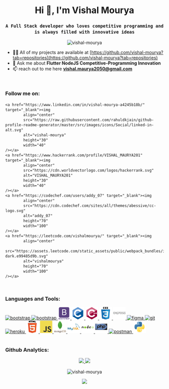 <h1 align="center">Hi 👋, I'm Vishal Mourya</h1>
<h3 align="center">
	
	A Full Stack developer who loves competitive programming and is always filled with innovative ideas
</h3>

<p align="center">
	<img
		src="https://komarev.com/ghpvc/?username=vishal-mourya&label=Profile%20views&color=0e75b6&style=flat"
		alt="vishal-mourya"
	/>
</p>


- 👨‍💻 All of my projects are available at
[https://github.com/vishal-mourya?tab=repositories](https://github.com/vishal-mourya?tab=repositories)
- 💬 Ask me about
**Flutter NodeJS Competitive-Programming Innovation** 
- 📫 reach out to me here
**vishal.maurya2050@gmail.com**

<br/>
<h3 align="left">Follow me on:</h3>
<p align="left">
	
	<a href="https://www.linkedin.com/in/vishal-mourya-a4245b18b/" target="_blank"><img
			align="center"
			src="https://raw.githubusercontent.com/rahuldkjain/github-profile-readme-generator/master/src/images/icons/Social/linked-in-alt.svg"
			alt="vishal-mourya"
			height="30"
			width="40"
	/></a>
	<a href="https://www.hackerrank.com/profile/VISHAL_MAURYA201" target="_blank"><img
			align="center"
			src="https://cdn.worldvectorlogo.com/logos/hackerrank.svg"
			alt="VISHAL_MAURYA201"
			height="30"
			width="40"
	/></a>
	<a href="https://codechef.com/users/addy_07" target="_blank"><img
			align="center"
			src="https://cdn.codechef.com/sites/all/themes/abessive/cc-logo.svg"
			alt="addy_07"
			height="70"
			width="100"
	/></a>
	<a href="https://leetcode.com/vishalmourya/" target="_blank"><img
			align="center"
			src="https://assets.leetcode.com/static_assets/public/webpack_bundles/images/logo-dark.e99485d9b.svg"
			alt="vishalmourya"
			height="70"
			width="100"
	/></a>
	
</p>
<br/>
<h3 align="left">Languages and Tools:</h3>
<p align="left">
	<a href="https://flutter.dev/" target="_blank">
		<img
			src="https://www.vectorlogo.zone/logos/flutterio/flutterio-icon.svg"
			alt="bootstrap"
			width="40"
			height="40"
		/>
	</a>
	<a href="https://angular.io/" target="_blank">
		<img
			src="https://angular.io/assets/images/logos/angularjs/AngularJS-Shield.svg"
			alt="bootstrap"
			width="40"
			height="40"
		/>
	</a>
	<a href="https://getbootstrap.com" target="_blank">
		<img
			src="https://raw.githubusercontent.com/devicons/devicon/master/icons/bootstrap/bootstrap-plain-wordmark.svg"
			alt="bootstrap"
			width="40"
			height="40"
		/>
	</a>
	<a href="https://www.cprogramming.com/" target="_blank">
		<img
			src="https://raw.githubusercontent.com/devicons/devicon/master/icons/c/c-original.svg"
			alt="c"
			width="40"
			height="40"
		/>
	</a>
	<a href="https://www.w3schools.com/cpp/" target="_blank">
		<img
			src="https://raw.githubusercontent.com/devicons/devicon/master/icons/cplusplus/cplusplus-original.svg"
			alt="cplusplus"
			width="40"
			height="40"
		/>
	</a>
	<a href="https://www.w3schools.com/css/" target="_blank">
		<img
			src="https://raw.githubusercontent.com/devicons/devicon/master/icons/css3/css3-original-wordmark.svg"
			alt="css3"
			width="40"
			height="40"
		/>
	</a>
	<a href="https://expressjs.com" target="_blank">
		<img
			src="https://raw.githubusercontent.com/devicons/devicon/master/icons/express/express-original-wordmark.svg"
			alt="express"
			width="40"
			height="40"
		/>
	</a>
	<a href="https://www.figma.com/" target="_blank">
		<img
			src="https://www.vectorlogo.zone/logos/figma/figma-icon.svg"
			alt="figma"
			width="40"
			height="40"
		/>
	</a>
	<a href="https://git-scm.com/" target="_blank">
		<img
			src="https://www.vectorlogo.zone/logos/git-scm/git-scm-icon.svg"
			alt="git"
			width="40"
			height="40"
		/>
	</a>
	<a href="https://heroku.com" target="_blank">
		<img
			src="https://www.vectorlogo.zone/logos/heroku/heroku-icon.svg"
			alt="heroku"
			width="40"
			height="40"
		/>
	</a>
	<a href="https://www.w3.org/html/" target="_blank">
		<img
			src="https://raw.githubusercontent.com/devicons/devicon/master/icons/html5/html5-original-wordmark.svg"
			alt="html5"
			width="40"
			height="40"
		/>
	</a>
	<a
		href="https://developer.mozilla.org/en-US/docs/Web/JavaScript"
		target="_blank"
	>
		<img
			src="https://raw.githubusercontent.com/devicons/devicon/master/icons/javascript/javascript-original.svg"
			alt="javascript"
			width="40"
			height="40"
		/>
	</a>
	<a href="https://www.mongodb.com/" target="_blank">
		<img
			src="https://raw.githubusercontent.com/devicons/devicon/master/icons/mongodb/mongodb-original-wordmark.svg"
			alt="mongodb"
			width="40"
			height="40"
		/>
	</a>
	<a href="https://www.mysql.com/" target="_blank">
		<img
			src="https://raw.githubusercontent.com/devicons/devicon/master/icons/mysql/mysql-original-wordmark.svg"
			alt="mysql"
			width="40"
			height="40"
		/>
	</a>
	<a href="https://nodejs.org" target="_blank">
		<img
			src="https://raw.githubusercontent.com/devicons/devicon/master/icons/nodejs/nodejs-original-wordmark.svg"
			alt="nodejs"
			width="40"
			height="40"
		/>
	</a>
	<a href="https://www.php.net" target="_blank">
		<img
			src="https://raw.githubusercontent.com/devicons/devicon/master/icons/php/php-original.svg"
			alt="php"
			width="40"
			height="40"
		/>
	</a>
	<a href="https://postman.com" target="_blank">
		<img
			src="https://www.vectorlogo.zone/logos/getpostman/getpostman-icon.svg"
			alt="postman"
			width="40"
			height="40"
		/>
	</a>
	<a href="https://www.python.org" target="_blank">
		<img
			src="https://raw.githubusercontent.com/devicons/devicon/master/icons/python/python-original.svg"
			alt="python"
			width="40"
			height="40"
		/>
	</a>
	 <br/>
  <br/>
</p>

<h3 align="left">Github Analytics:</h3>
<p align="center">
<a href="https://github.com/blackhat955">
  <img height="180em" src="https://github-readme-stats-eight-theta.vercel.app/api?username=vishal-mourya&show_icons=true&theme=algolia&include_all_commits=true&count_private=true"/>
  <img height="180em" src="https://github-readme-stats-eight-theta.vercel.app/api/top-langs/?username=vishal-mourya&layout=compact&langs_count=12&theme=algolia"/>
</a>
</p>
<p align="center">
	<img
		align="center"
		src="https://github-readme-streak-stats.herokuapp.com?user=vishal-mourya&theme=algolia"
		alt="vishal-mourya"
	/>
</p>
<p align="center">
<img src="https://activity-graph.herokuapp.com/graph?username=vishal-mourya&theme=dracula&bg_color=ffffff00&color=878787&line=296dda&point=ffffff00&area=true&hide_border=true">
</p>
